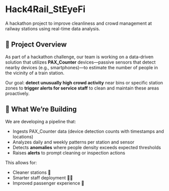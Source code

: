 # Hack4Rail_StEyeFi
A hackathon project to improve cleanliness and crowd management at railway stations using real-time data analysis.

## 🚀 Project Overview

As part of a hackathon challenge, our team is working on a data-driven solution that utilizes **PAX_Counter** devices—passive sensors that detect nearby devices (e.g., smartphones)—to estimate the number of people in the vicinity of a train station.

Our goal: **detect unusually high crowd activity** near bins or specific station zones to **trigger alerts for service staff** to clean and maintain these areas proactively.

## 🧠 What We’re Building

We are developing a pipeline that:
- Ingests PAX_Counter data (device detection counts with timestamps and locations)
- Analyzes daily and weekly patterns per station and sensor
- Detects **anomalies** where people density exceeds expected thresholds
- Raises **alerts** to prompt cleaning or inspection actions

This allows for:
- Cleaner stations 🧼
- Smarter staff deployment 🚶‍♀️
- Improved passenger experience 🚆
